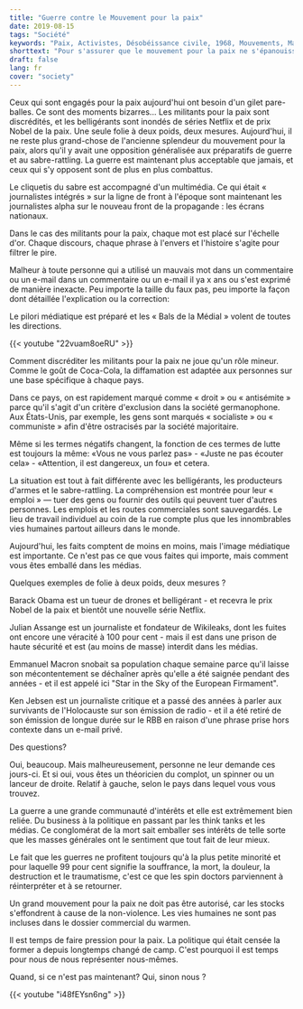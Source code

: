 ```yaml
---
title: "Guerre contre le Mouvement pour la paix"
date: 2019-08-15
tags: "Société"
keywords: "Paix, Activistes, Désobéissance civile, 1968, Mouvements, Manifestation, Peuple, Pouvoir du Peuple"
shorttext: "Pour s'assurer que le mouvement pour la paix ne s'épanouisse pas à son ancienne force, les militants pour la paix sont calomniés et combattus par tous les moyens."
draft: false
lang: fr
cover: "society"
---
```


Ceux qui sont engagés pour la paix aujourd'hui ont besoin d'un gilet pare-balles. Ce sont des moments bizarres... Les militants pour la paix sont discrédités, et les belligérants sont inondés de séries Netflix et de prix Nobel de la paix. Une seule folie à deux poids, deux mesures. Aujourd'hui, il ne reste plus grand-chose de l'ancienne splendeur du mouvement pour la paix, alors qu'il y avait une opposition généralisée aux préparatifs de guerre et au sabre-rattling. La guerre est maintenant plus acceptable que jamais, et ceux qui s'y opposent sont de plus en plus combattus.

Le cliquetis du sabre est accompagné d'un multimédia. Ce qui était « journalistes intégrés » sur la ligne de front à l'époque sont maintenant les journalistes alpha sur le nouveau front de la propagande : les écrans nationaux.

Dans le cas des militants pour la paix, chaque mot est placé sur l'échelle d'or. Chaque discours, chaque phrase à l'envers et l'histoire s'agite pour filtrer le pire.

Malheur à toute personne qui a utilisé un mauvais mot dans un commentaire ou un e-mail dans un commentaire ou un e-mail il ya x ans ou s'est exprimé de manière inexacte. Peu importe la taille du faux pas, peu importe la façon dont détaillée l'explication ou la correction:

Le pilori médiatique est préparé et les « Bals de la Médial » volent de toutes les directions.

{{< youtube "22vuam8oeRU" >}}

Comment discréditer les militants pour la paix ne joue qu'un rôle mineur. Comme le goût de Coca-Cola, la diffamation est adaptée aux personnes sur une base spécifique à chaque pays.

Dans ce pays, on est rapidement marqué comme « droit » ou « antisémite » parce qu'il s'agit d'un critère d'exclusion dans la société germanophone. Aux États-Unis, par exemple, les gens sont marqués « socialiste » ou « communiste » afin d'être ostracisés par la société majoritaire.

Même si les termes négatifs changent, la fonction de ces termes de lutte est toujours la même: «Vous ne vous parlez pas» - «Juste ne pas écouter cela» - «Attention, il est dangereux, un fou» et cetera.

La situation est tout à fait différente avec les belligérants, les producteurs d'armes et le sabre-rattling. La compréhension est montrée pour leur « emploi » — tuer des gens ou fournir des outils qui peuvent tuer d'autres personnes. Les emplois et les routes commerciales sont sauvegardés. Le lieu de travail individuel au coin de la rue compte plus que les innombrables vies humaines partout ailleurs dans le monde.

Aujourd'hui, les faits comptent de moins en moins, mais l'image médiatique est importante. Ce n'est pas ce que vous faites qui importe, mais comment vous êtes emballé dans les médias.

Quelques exemples de folie à deux poids, deux mesures ?

Barack Obama est un tueur de drones et belligérant - et recevra le prix Nobel de la paix et bientôt une nouvelle série Netflix.

Julian Assange est un journaliste et fondateur de Wikileaks, dont les fuites ont encore une véracité à 100 pour cent - mais il est dans une prison de haute sécurité et est (au moins de masse) interdit dans les médias.

Emmanuel Macron snobait sa population chaque semaine parce qu'il laisse son mécontentement se déchaîner après qu'elle a été saignée pendant des années - et il est appelé ici "Star in the Sky of the European Firmament".

Ken Jebsen est un journaliste critique et a passé des années à parler aux survivants de l'Holocauste sur son émission de radio - et il a été retiré de son émission de longue durée sur le RBB en raison d'une phrase prise hors contexte dans un e-mail privé.

Des questions?

Oui, beaucoup. Mais malheureusement, personne ne leur demande ces jours-ci. Et si oui, vous êtes un théoricien du complot, un spinner ou un lanceur de droite. Relatif à gauche, selon le pays dans lequel vous vous trouvez.

La guerre a une grande communauté d'intérêts et elle est extrêmement bien reliée. Du business à la politique en passant par les think tanks et les médias. Ce conglomérat de la mort sait emballer ses intérêts de telle sorte que les masses générales ont le sentiment que tout fait de leur mieux.

Le fait que les guerres ne profitent toujours qu'à la plus petite minorité et pour laquelle 99 pour cent signifie la souffrance, la mort, la douleur, la destruction et le traumatisme, c'est ce que les spin doctors parviennent à réinterpréter et à se retourner.

Un grand mouvement pour la paix ne doit pas être autorisé, car les stocks s'effondrent à cause de la non-violence. Les vies humaines ne sont pas incluses dans le dossier commercial du warmen.

Il est temps de faire pression pour la paix. La politique qui était censée la former a depuis longtemps changé de camp. C'est pourquoi il est temps pour nous de nous représenter nous-mêmes.

Quand, si ce n'est pas maintenant? Qui, sinon nous ?

{{< youtube "i48fEYsn6ng" >}}
